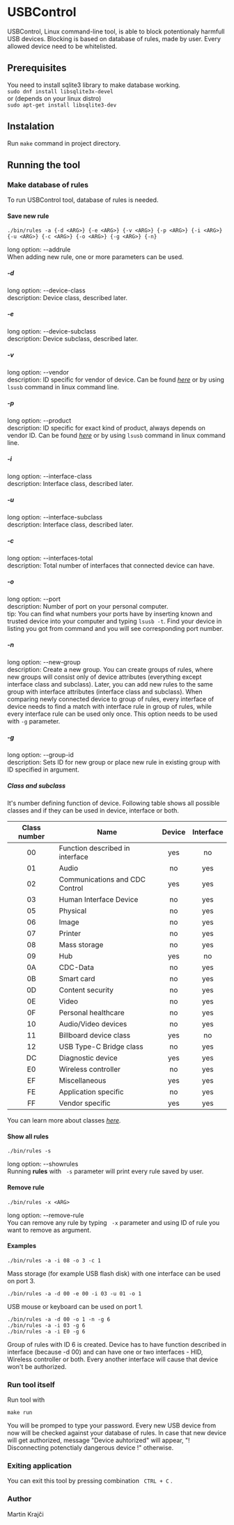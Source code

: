 # USBControl
USBControl, Linux command-line tool, is able to block potentionaly harmfull USB devices. Blocking is based on database of rules, made by user. Every allowed device need to be whitelisted.  

## Prerequisites
You need to install sqlite3 library to make database working.  
   ```sudo dnf install libsqlite3x-devel```  
or (depends on your linux distro)  
   ```sudo apt-get install libsqlite3-dev```

## Instalation
Run `make` command in project directory.  

## Running the tool
### Make database of rules
To run USBControl tool, database of rules is needed.  

#### Save new rule
```
./bin/rules -a {-d <ARG>} {-e <ARG>} {-v <ARG>} {-p <ARG>} {-i <ARG>} {-u <ARG>} {-c <ARG>} {-o <ARG>} {-g <ARG>} {-n}
```
long option: --addrule  
When adding new rule, one or more parameters can be used.

##### -d
long option: --device-class  
description: Device class, described later.  

##### -e
long option: --device-subclass  
description: Device subclass, described later.  

##### -v
long option: --vendor  
description: ID specific for vendor of device. Can be found *[here](http://www.linux-usb.org/usb.ids)* or by using `lsusb` command in linux command line.  

##### -p
long option: --product  
description: ID specific for exact kind of product, always depends on vendor ID. Can be found *[here](http://www.linux-usb.org/usb.ids)* or by using `lsusb` command in linux command line.  


##### -i
long option: --interface-class  
description: Interface class, described later.  

##### -u
long option: --interface-subclass  
description: Interface class, described later.  

##### -c
long option: --interfaces-total  
description: Total number of interfaces that connected device can have.  

##### -o
long option: --port  
description: Number of port on your personal computer.  
tip: You can find what numbers your ports have by inserting known and trusted device into your computer and typing `lsusb -t`. Find your device in listing you got from command and you will see corresponding port number.  


##### -n
long option: --new-group  
description: Create a new group. You can create groups of rules, where new groups will consist only of device attributes (everything except interface class and subclass). Later, you can add new rules to the same group with interface attributes (interface class and subclass). When comparing newly connected device to group of rules, every interface of device needs to find a match with interface rule in group of rules, while every interface rule can be used only once. This option needs to be used with `-g` parameter.  

##### -g
long option: --group-id  
description: Sets ID for new group or place new rule in existing group with ID specified in argument.  

##### Class and subclass
It's number defining function of device. Following table shows all possible classes and if they can be used in device, interface or both.

| Class number | Name                            | Device | Interface |
|:------------:|---------------------------------|:------:|:---------:|
|      00      | Function described in interface |   yes  |     no    |
|      01      | Audio                           |   no   |    yes    |
|      02      | Communications and CDC Control  |   yes  |    yes    |
|      03      | Human Interface Device          |   no   |    yes    |
|      05      | Physical                        |   no   |    yes    |
|      06      | Image                           |   no   |    yes    |
|      07      | Printer                         |   no   |    yes    |
|      08      | Mass storage                    |   no   |    yes    |
|      09      | Hub                             |   yes  |     no    |
|      0A      | CDC-Data                        |   no   |    yes    |
|      0B      | Smart card                      |   no   |    yes    |
|      0D      | Content security                |   no   |    yes    |
|      0E      | Video                           |   no   |    yes    |
|      0F      | Personal healthcare             |   no   |    yes    |
|      10      | Audio/Video devices             |   no   |    yes    |
|      11      | Billboard device class          |   yes  |     no    |
|      12      | USB Type-C Bridge class         |   no   |    yes    |
|      DC      | Diagnostic device               |   yes  |    yes    |
|      E0      | Wireless controller             |   no   |    yes    |
|      EF      | Miscellaneous                   |   yes  |    yes    |
|      FE      | Application specific            |   no   |    yes    |
|      FF      | Vendor specific                 |   yes  |    yes    |

You can learn more about classes *[here](https://www.usb.org/defined-class-codes).*  

#### Show all rules
```
./bin/rules -s
```
long option: --showrules  
Running **rules** with ` -s` parameter will print every rule saved by user.  

#### Remove rule
```
./bin/rules -x <ARG>
```
long option: --remove-rule  
You can remove any rule by typing ` -x` parameter and using ID of rule you want to remove as argument.  

#### Examples
```
./bin/rules -a -i 08 -o 3 -c 1
```  
Mass storage (for example USB flash disk) with one interface can be used on port 3.  
```
./bin/rules -a -d 00 -e 00 -i 03 -u 01 -o 1
```  
USB mouse or keyboard can be used on port 1.  
```
./bin/rules -a -d 00 -o 1 -n -g 6
./bin/rules -a -i 03 -g 6
./bin/rules -a -i E0 -g 6
```
Group of rules with ID 6 is created. Device has to have function described in interface (because -d 00) and can have one or two interfaces - HID, Wireless controller or both. Every another interface will cause that device won't be authorized.  

### Run tool itself
Run tool with
```
make run
```
You will be promped to type your password. Every new USB device from now will be checked against your database of rules. In case that new device will get authorized, message "Device auhtorized" will appear, "! Disconnecting potenctialy dangerous device !" otherwise.  

### Exiting application
You can exit this tool by pressing combination ` CTRL + C` .  

### Author
Martin Krajči  
